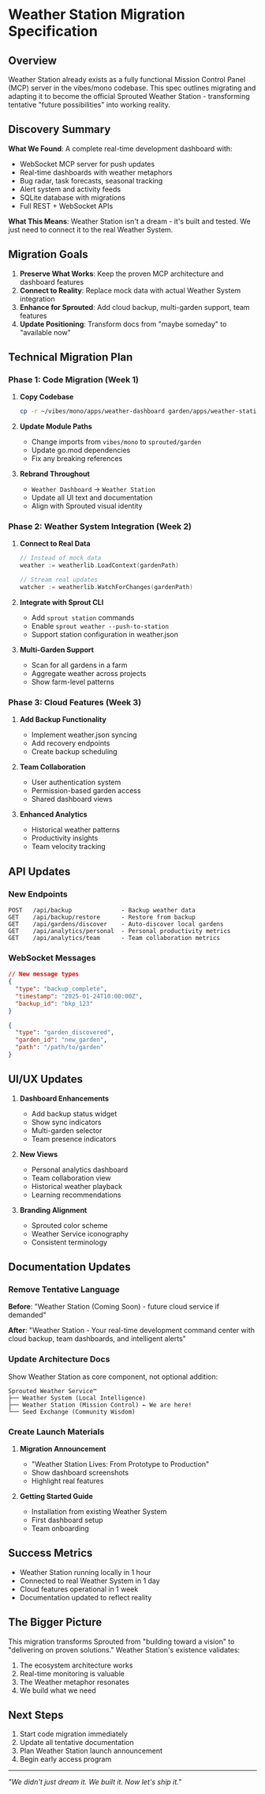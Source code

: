 # Weather Station Migration Specification

## Overview

Weather Station already exists as a fully functional Mission Control Panel (MCP) server in the vibes/mono codebase. This spec outlines migrating and adapting it to become the official Sprouted Weather Station - transforming tentative "future possibilities" into working reality.

## Discovery Summary

**What We Found**: A complete real-time development dashboard with:
- WebSocket MCP server for push updates
- Real-time dashboards with weather metaphors
- Bug radar, task forecasts, seasonal tracking
- Alert system and activity feeds
- SQLite database with migrations
- Full REST + WebSocket APIs

**What This Means**: Weather Station isn't a dream - it's built and tested. We just need to connect it to the real Weather System.

## Migration Goals

1. **Preserve What Works**: Keep the proven MCP architecture and dashboard features
2. **Connect to Reality**: Replace mock data with actual Weather System integration
3. **Enhance for Sprouted**: Add cloud backup, multi-garden support, team features
4. **Update Positioning**: Transform docs from "maybe someday" to "available now"

## Technical Migration Plan

### Phase 1: Code Migration (Week 1)

1. **Copy Codebase**
   ```bash
   cp -r ~/vibes/mono/apps/weather-dashboard garden/apps/weather-station
   ```

2. **Update Module Paths**
   - Change imports from `vibes/mono` to `sprouted/garden`
   - Update go.mod dependencies
   - Fix any breaking references

3. **Rebrand Throughout**
   - `Weather Dashboard` → `Weather Station`
   - Update all UI text and documentation
   - Align with Sprouted visual identity

### Phase 2: Weather System Integration (Week 2)

1. **Connect to Real Data**
   ```go
   // Instead of mock data
   weather := weatherlib.LoadContext(gardenPath)
   
   // Stream real updates
   watcher := weatherlib.WatchForChanges(gardenPath)
   ```

2. **Integrate with Sprout CLI**
   - Add `sprout station` commands
   - Enable `sprout weather --push-to-station`
   - Support station configuration in weather.json

3. **Multi-Garden Support**
   - Scan for all gardens in a farm
   - Aggregate weather across projects
   - Show farm-level patterns

### Phase 3: Cloud Features (Week 3)

1. **Add Backup Functionality**
   - Implement weather.json syncing
   - Add recovery endpoints
   - Create backup scheduling

2. **Team Collaboration**
   - User authentication system
   - Permission-based garden access
   - Shared dashboard views

3. **Enhanced Analytics**
   - Historical weather patterns
   - Productivity insights
   - Team velocity tracking

## API Updates

### New Endpoints

```
POST   /api/backup              - Backup weather data
GET    /api/backup/restore      - Restore from backup
GET    /api/gardens/discover    - Auto-discover local gardens
GET    /api/analytics/personal  - Personal productivity metrics
GET    /api/analytics/team      - Team collaboration metrics
```

### WebSocket Messages

```json
// New message types
{
  "type": "backup_complete",
  "timestamp": "2025-01-24T10:00:00Z",
  "backup_id": "bkp_123"
}

{
  "type": "garden_discovered",
  "garden_id": "new_garden",
  "path": "/path/to/garden"
}
```

## UI/UX Updates

1. **Dashboard Enhancements**
   - Add backup status widget
   - Show sync indicators
   - Multi-garden selector
   - Team presence indicators

2. **New Views**
   - Personal analytics dashboard
   - Team collaboration view
   - Historical weather playback
   - Learning recommendations

3. **Branding Alignment**
   - Sprouted color scheme
   - Weather Service iconography
   - Consistent terminology

## Documentation Updates

### Remove Tentative Language

**Before**: "Weather Station (Coming Soon) - future cloud service if demanded"

**After**: "Weather Station - Your real-time development command center with cloud backup, team dashboards, and intelligent alerts"

### Update Architecture Docs

Show Weather Station as core component, not optional addition:

```
Sprouted Weather Service™
├── Weather System (Local Intelligence)
├── Weather Station (Mission Control) ← We are here!
└── Seed Exchange (Community Wisdom)
```

### Create Launch Materials

1. **Migration Announcement**
   - "Weather Station Lives: From Prototype to Production"
   - Show dashboard screenshots
   - Highlight real features

2. **Getting Started Guide**
   - Installation from existing Weather System
   - First dashboard setup
   - Team onboarding

## Success Metrics

- Weather Station running locally in 1 hour
- Connected to real Weather System in 1 day
- Cloud features operational in 1 week
- Documentation updated to reflect reality

## The Bigger Picture

This migration transforms Sprouted from "building toward a vision" to "delivering on proven solutions." Weather Station's existence validates:

1. The ecosystem architecture works
2. Real-time monitoring is valuable
3. The Weather metaphor resonates
4. We build what we need

## Next Steps

1. Start code migration immediately
2. Update all tentative documentation
3. Plan Weather Station launch announcement
4. Begin early access program

---

*"We didn't just dream it. We built it. Now let's ship it."*